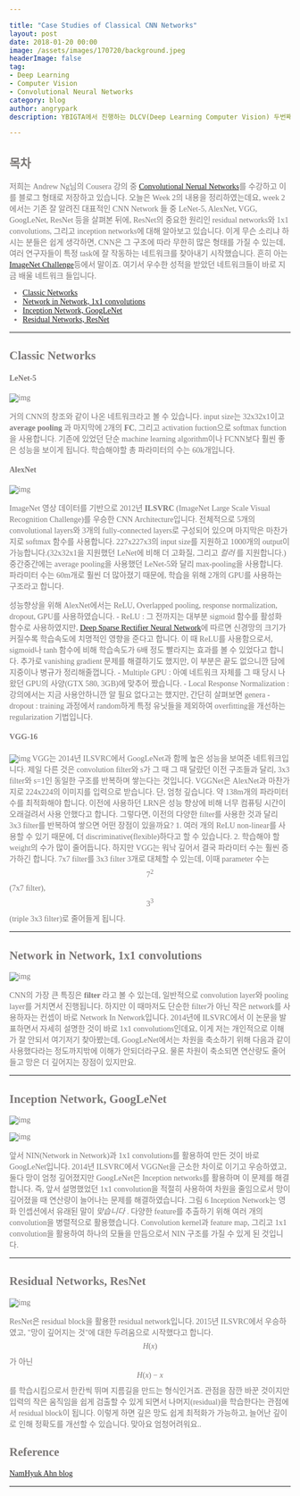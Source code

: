 ```yaml
---

title: "Case Studies of Classical CNN Networks"
layout: post
date: 2018-01-20 00:00
image: /assets/images/170720/background.jpeg
headerImage: false
tag:
- Deep Learning
- Computer Vision
- Convolutional Neural Networks
category: blog
author: angrypark
description: YBIGTA에서 진행하는 DLCV(Deep Learning Computer Vision) 두번째 시간입니다.

---
```


<span style="color:#7C7877; font-family: 'Apple SD Gothic Neo'; font-weight:200">

## 목차


저희는 Andrew Ng님의 Cousera 강의 중 [Convolutional Nerual Networks](https://www.coursera.org/learn/convolutional-neural-networks/home/welcome)를 수강하고 이를 블로그 형태로 저장하고 있습니다. 오늘은 Week 2의 내용을 정리하였는데요, week 2에서는 기존 잘 알려진 대표적인 CNN Network 들 중 LeNet-5, AlexNet, VGG, GoogLeNet, ResNet 등을 살펴본 뒤에, ResNet의 중요한 원리인 residual networks와 1x1 convolutions, 그리고 inception networks에 대해 알아보고 있습니다. 이게 무슨 소리냐 하시는 분들은 쉽게 생각하면, CNN은 그 구조에 따라 무한히 많은 형태를 가질 수 있는데, 여러 연구자들이 특정 task에 잘 작동하는 네트워크를 찾아내기 시작했습니다. 흔히 아는 [ImageNet Challenge](www.image-net.org)등에서 말이죠. 여기서 우수한 성적을 받았던 네트워크들이 바로 지금 배울 네트워크 들입니다.

-	[Classic Networks](#classic-networks)
-	[Network in Network, 1x1 convolutions](#network-in-network-1x1-convolutions)
-	[Inception Network, GoogLeNet](#inception-network-googlenet)
-	[Residual Networks, ResNet](#residual-networks-resnet)

---

## Classic Networks


#### LeNet-5

![img](/assets/2018-01-20/1.PNG)

거의 CNN의 창조와 같이 나온 네트워크라고 볼 수 있습니다. input size는 32x32x1이고 **average pooling** 과 마지막에 2개의 **FC**, 그리고 activation fuction으로 softmax function을 사용합니다. 기존에 있었던 단순 machine learning algorithm이나 FCNN보다 훨씬 좋은 성능을 보이게 됩니다. 학습해야할 총 파라미터의 수는 60k개입니다.

#### AlexNet

![img](/assets/2018-01-20/2.PNG)

ImageNet 영상 데이터를 기반으로 2012년 **ILSVRC** (ImageNet Large Scale Visual Recognition Challenge)를 우승한 CNN Architecture입니다. 전체적으로 5개의 convolutional layers와 3개의 fully-connected layers로 구성되어 있으며 마지막은 마찬가지로 softmax 함수를 사용합니다. 227x227x3의 input size를 지원하고 1000개의 output이 가능합니다.(32x32x1을 지원했던 LeNet에 비해 더 고화질, 그리고 *컬러* 를 지원합니다.) 중간중간에는 average pooling을 사용했던 LeNet-5와 달리 max-pooling을 사용합니다. 파라미터 수는 60m개로 훨씬 더 많아졌기 때문에, 학습을 위해 2개의 GPU를 사용하는 구조라고 합니다.

성능향상을 위해 AlexNet에서는 ReLU, Overlapped pooling, response normalization, dropout, GPU를 사용하였습니다. - ReLU : 그 전까지는 대부분 sigmoid 함수를 활성화 함수로 사용하였지만, [Deep Sparse Rectifier Neural Network](http://proceedings.mlr.press/v15/glorot11a/glorot11a.pdf)에 따르면 신경망의 크기가 커질수록 학습속도에 치명적인 영향을 준다고 합니다. 이 때 ReLU를 사용함으로서, sigmoid나 tanh 함수에 비해 학습속도가 6배 정도 빨라지는 효과를 볼 수 있었다고 합니다. 추가로 vanishing gradient 문제를 해결하기도 했지만, 이 부분은 끝도 없으니깐 담에 지중이나 병규가 정리해줄껍니다. - Multiple GPU : 아예 네트워크 자체를 그 때 당시 나왔던 GPU의 사양(GTX 580, 3GB)에 맞추어 짰습니다. - Local Response Normalization : 강의에서는 지금 사용안하니깐 알 필요 없다고는 했지만, 간단히 살펴보면 genera - dropout : training 과정에서 random하게 특정 유닛들을 제외하여 overfitting을 개선하는 regularization 기법입니다.

#### VGG-16

![img](/assets/2018-01-20/3.PNG)
VGG는 2014년 ILSVRC에서 GoogLeNet과 함께 높은 성능을 보여준 네트워크입니다. 제일 다른 것은 convolution filter와 s가 그 때 그 때 달랐던 이전 구조들과 달리, 3x3 filter와 s=1인 동일한 구조를 반복하며 쌓는다는 것입니다. VGGNet은 AlexNet과 마찬가지로 224x224의 이미지를 입력으로 받습니다. 단, 엄청 깊습니다. 약 138m개의 파라미터 수를 최적화해야 합니다. 이전에 사용하던 LRN은 성능 향상에 비해 너무 컴퓨팅 시간이 오래걸려서 사용 안했다고 합니다. 그렇다면, 이전의 다양한 filter를 사용한 것과 달리 3x3 filter를 반복하여 쌓으면 어떤 장점이 있을까요? 1. 여러 개의 ReLU non-linear를 사용할 수 있기 때문에, 더 discriminative(flexible)하다고 할 수 있습니다. 2. 학습해야 할 weight의 수가 많이 줄어듭니다. 하지만 VGG는 워낙 깊어서 결국 파라미터 수는 훨씬 증가하긴 합니다. 7x7 filter를 3x3 filter 3개로 대체할 수 있는데, 이때 parameter 수는 $$7^2$$(7x7 filter), $$3^3$$(triple 3x3 filter)로 줄어들게 됩니다.

---

## Network in Network, 1x1 convolutions


![img](/assets/2018-01-20/4.png)

CNN의 가장 큰 특징은 **filter** 라고 볼 수 있는데, 일반적으로 convolution layer와 pooling layer를 거치면서 진행됩니다. 하지만 이 때마저도 단순한 filter가 아닌 작은 network를 사용하자는 컨셉이 바로 Network In Network입니다. 2014년에 ILSVRC에서 이 논문을 발표하면서 자세히 설명한 것이 바로 1x1 convolutions인데요, 이게 저는 개인적으로 이해가 잘 안되서 여기저기 찾아봤는데, GoogLeNet에서는 차원을 축소하기 위해 다음과 같이 사용했다라는 정도까지밖에 이해가 안되더라구요. 물론 차원이 축소되면 연산량도 줄어들고 망은 더 깊어지는 장점이 있지만요.

---

## Inception Network, GoogLeNet


![img](/assets/2018-01-20/6.PNG)

![img](/assets/2018-01-20/7.PNG)

앞서 NIN(Network in Network)과 1x1 convolutions를 활용하여 만든 것이 바로 GoogLeNet입니다. 2014년 ILSVRC에서 VGGNet을 근소한 차이로 이기고 우승하였고, 둘다 망이 엄청 깊어졌지만 GoogLeNet은 Inception networks를 활용하며 이 문제를 해결합니다. 즉, 앞서 설명했었던 1x1 convolution을 적절히 사용하여 차원을 줄임으로서 망이 깊어졌을 때 연산량이 늘어나는 문제를 해결하였습니다. 그림 6 Inception Network는 영화 인셉션에서 유래된 말이 *맞습니다* . 다양한 feature를 추출하기 위해 여러 개의 convolution을 병렬적으로 활용했습니다. Convolution kernel과 feature map, 그리고 1x1 convolution을 활용하여 하나의 모듈을 만듬으로서 NIN 구조를 가질 수 있게 된 것입니다.

---

## Residual Networks, ResNet


![img](/assets/2018-01-20/5.PNG)

ResNet은 residual block을 활용한 residual network입니다. 2015년 ILSVRC에서 우승하였고, "망이 깊어지는 것"에 대한 두려움으로 시작했다고 합니다. $$H(x)$$ 가 아닌 $$H(x)-x$$를 학습시킴으로서 한칸씩 뛰며 지름길을 만드는 형식인거죠. 관점을 잠깐 바꾼 것이지만 입력의 작은 움직임을 쉽게 검출할 수 있게 되면서 나머지(residual)을 학습한다는 관점에서 residual block이 됩니다. 이렇게 하면 깊은 망도 쉽게 최적화가 가능하고, 늘어난 깊이로 인해 정확도를 개선할 수 있습니다. 맞아요 엄청어려워요..

## Reference
[NamHyuk Ahn blog](http://nmhkahn.github.io/Casestudy-CNN)

---
